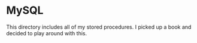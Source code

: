 <h1>MySQL</h1>

<p>This directory includes all of my stored procedures. I picked up a book and decided to play around with this.</p>
